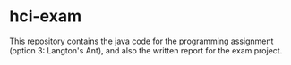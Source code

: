 # hci-exam
This repository contains the java code for the programming assignment (option 3: Langton's Ant), and also the written report for the exam project.

